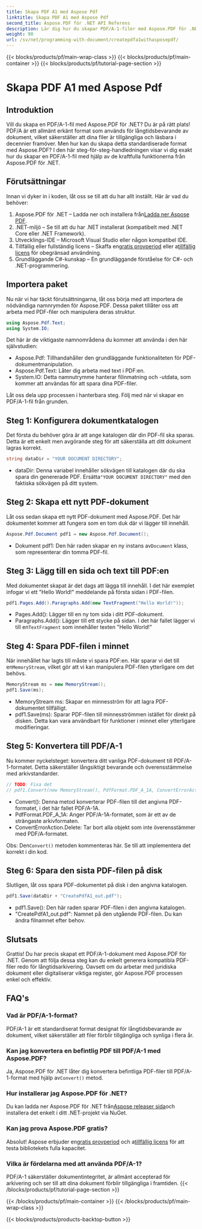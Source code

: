 ```yaml
---
title: Skapa PDF A1 med Aspose Pdf
linktitle: Skapa PDF A1 med Aspose Pdf
second_title: Aspose.PDF för .NET API Referens
description: Lär dig hur du skapar PDF/A-1-filer med Aspose.PDF för .NET i denna detaljerade handledning. Steg-för-steg guide med kodexempel och förklaringar.
weight: 90
url: /sv/net/programming-with-document/createpdfa1withasposepdf/
---
```


{{< blocks/products/pf/main-wrap-class >}}
{{< blocks/products/pf/main-container >}}
{{< blocks/products/pf/tutorial-page-section >}}

# Skapa PDF A1 med Aspose Pdf

## Introduktion

Vill du skapa en PDF/A-1-fil med Aspose.PDF för .NET? Du är på rätt plats! PDF/A är ett allmänt erkänt format som används för långtidsbevarande av dokument, vilket säkerställer att dina filer är tillgängliga och läsbara i decennier framöver. Men hur kan du skapa detta standardiserade format med Aspose.PDF? I den här steg-för-steg-handledningen visar vi dig exakt hur du skapar en PDF/A-1-fil med hjälp av de kraftfulla funktionerna från Aspose.PDF för .NET.

## Förutsättningar

Innan vi dyker in i koden, låt oss se till att du har allt inställt. Här är vad du behöver:

1.  Aspose.PDF för .NET – Ladda ner och installera från[Ladda ner Aspose PDF](https://releases.aspose.com/pdf/net/).
2. .NET-miljö – Se till att du har .NET installerat (kompatibelt med .NET Core eller .NET Framework).
3. Utvecklings-IDE – Microsoft Visual Studio eller någon kompatibel IDE.
4. Tillfällig eller fullständig licens – Skaffa en[gratis provperiod](https://releases.aspose.com/) eller a[tillfällig licens](https://purchase.aspose.com/temporary-license/) för obegränsad användning.
5. Grundläggande C#-kunskap – En grundläggande förståelse för C#- och .NET-programmering.

## Importera paket

Nu när vi har täckt förutsättningarna, låt oss börja med att importera de nödvändiga namnrymden för Aspose.PDF. Dessa paket tillåter oss att arbeta med PDF-filer och manipulera deras struktur.

```csharp
using Aspose.Pdf.Text;
using System.IO;
```

Det här är de viktigaste namnområdena du kommer att använda i den här självstudien:
- Aspose.Pdf: Tillhandahåller den grundläggande funktionaliteten för PDF-dokumentmanipulation.
- Aspose.Pdf.Text: Låter dig arbeta med text i PDF:en.
- System.IO: Detta namnutrymme hanterar filinmatning och -utdata, som kommer att användas för att spara dina PDF-filer.

Låt oss dela upp processen i hanterbara steg. Följ med när vi skapar en PDF/A-1-fil från grunden.

## Steg 1: Konfigurera dokumentkatalogen

Det första du behöver göra är att ange katalogen där din PDF-fil ska sparas. Detta är ett enkelt men avgörande steg för att säkerställa att ditt dokument lagras korrekt.

```csharp
string dataDir = "YOUR DOCUMENT DIRECTORY";
```

- dataDir: Denna variabel innehåller sökvägen till katalogen där du ska spara din genererade PDF. Ersätta`"YOUR DOCUMENT DIRECTORY"` med den faktiska sökvägen på ditt system.

## Steg 2: Skapa ett nytt PDF-dokument

Låt oss sedan skapa ett nytt PDF-dokument med Aspose.PDF. Det här dokumentet kommer att fungera som en tom duk där vi lägger till innehåll.

```csharp
Aspose.Pdf.Document pdf1 = new Aspose.Pdf.Document();
```

-  Dokument pdf1: Den här raden skapar en ny instans av`Document` klass, som representerar din tomma PDF-fil.

## Steg 3: Lägg till en sida och text till PDF:en

Med dokumentet skapat är det dags att lägga till innehåll. I det här exemplet infogar vi ett "Hello World!" meddelande på första sidan i PDF-filen.

```csharp
pdf1.Pages.Add().Paragraphs.Add(new TextFragment("Hello World!"));
```

- Pages.Add(): Lägger till en ny tom sida i ditt PDF-dokument.
-  Paragraphs.Add(): Lägger till ett stycke på sidan. I det här fallet lägger vi till en`TextFragment` som innehåller texten "Hello World!"

## Steg 4: Spara PDF-filen i minnet

 När innehållet har lagts till måste vi spara PDF:en. Här sparar vi det till en`MemoryStream`, vilket gör att vi kan manipulera PDF-filen ytterligare om det behövs.

```csharp
MemoryStream ms = new MemoryStream();
pdf1.Save(ms);
```

- MemoryStream ms: Skapar en minnesström för att lagra PDF-dokumentet tillfälligt.
- pdf1.Save(ms): Sparar PDF-filen till minnesströmmen istället för direkt på disken. Detta kan vara användbart för funktioner i minnet eller ytterligare modifieringar.

## Steg 5: Konvertera till PDF/A-1

Nu kommer nyckelsteget: konvertera ditt vanliga PDF-dokument till PDF/A-1-formatet. Detta säkerställer långsiktigt bevarande och överensstämmelse med arkivstandarder.

```csharp
// TODO: Fixa det
// pdf1.Convert(new MemoryStream(), PdfFormat.PDF_A_1A, ConvertErrorAction.Delete);
```

- Convert(): Denna metod konverterar PDF-filen till det angivna PDF-formatet, i det här fallet PDF/A-1A.
- PdfFormat.PDF_A_1A: Anger PDF/A-1A-formatet, som är ett av de strängaste arkivformaten.
- ConvertErrorAction.Delete: Tar bort alla objekt som inte överensstämmer med PDF/A-formatet.

 Obs: Den`Convert()` metoden kommenteras här. Se till att implementera det korrekt i din kod.

## Steg 6: Spara den sista PDF-filen på disk

Slutligen, låt oss spara PDF-dokumentet på disk i den angivna katalogen.

```csharp
pdf1.Save(dataDir + "CreatePdfA1_out.pdf");
```

- pdf1.Save(): Den här raden sparar PDF-filen i den angivna katalogen.
- "CreatePdfA1_out.pdf": Namnet på den utgående PDF-filen. Du kan ändra filnamnet efter behov.

## Slutsats

Grattis! Du har precis skapat ett PDF/A-1-dokument med Aspose.PDF för .NET. Genom att följa dessa steg kan du enkelt generera kompatibla PDF-filer redo för långtidsarkivering. Oavsett om du arbetar med juridiska dokument eller digitaliserar viktiga register, gör Aspose.PDF processen enkel och effektiv.

## FAQ's

### Vad är PDF/A-1-format?  
PDF/A-1 är ett standardiserat format designat för långtidsbevarande av dokument, vilket säkerställer att filer förblir tillgängliga och synliga i flera år.

### Kan jag konvertera en befintlig PDF till PDF/A-1 med Aspose.PDF?  
 Ja, Aspose.PDF för .NET låter dig konvertera befintliga PDF-filer till PDF/A-1-format med hjälp av`Convert()` metod.

### Hur installerar jag Aspose.PDF för .NET?  
 Du kan ladda ner Aspose.PDF för .NET från[Aspose releaser sida](https://releases.aspose.com/pdf/net/)och installera det enkelt i ditt .NET-projekt via NuGet.

### Kan jag prova Aspose.PDF gratis?  
 Absolut! Aspose erbjuder en[gratis provperiod](https://releases.aspose.com/) och a[tillfällig licens](https://purchase.aspose.com/temporary-license/) för att testa bibliotekets fulla kapacitet.

### Vilka är fördelarna med att använda PDF/A-1?  
PDF/A-1 säkerställer dokumentintegritet, är allmänt accepterad för arkivering och ser till att dina dokument förblir tillgängliga i framtiden.
{{< /blocks/products/pf/tutorial-page-section >}}

{{< /blocks/products/pf/main-container >}}
{{< /blocks/products/pf/main-wrap-class >}}

{{< blocks/products/products-backtop-button >}}
